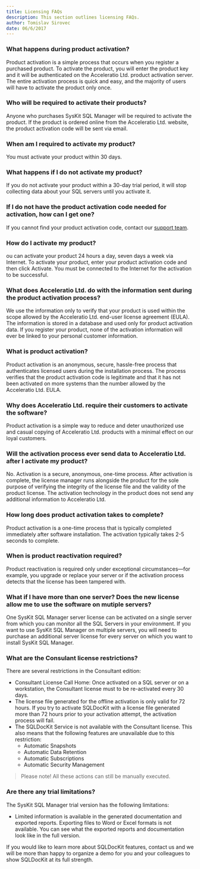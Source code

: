 ```yaml
---
title: Licensing FAQs
description: This section outlines licensing FAQs.
author: Tomislav Sirovec
date: 06/6/2017
---
```

### What happens during product activation?

Product activation is a simple process that occurs when you register a purchased product. To activate the product, you will enter the product key and it will be authenticated on the Acceleratio Ltd. product activation server. The entire activation process is quick and easy, and the majority of users will have to activate the product only once.

### Who will be required to activate their products?

Anyone who purchases SysKit SQL Manager will be required to activate the product. If the product is ordered online from the Acceleratio Ltd. website, the product activation code will be sent via email.

### When am I required to activate my product?

You must activate your product within 30 days.

### What happens if I do not activate my product?

If you do not activate your product within a 30-day trial period, it will stop collecting data about your SQL servers until you activate it.

### If I do not have the product activation code needed for activation, how can I get one?

If you cannot find your product activation code, contact our [support team](https://www.sqldockit.com/support/).

### How do I activate my product?

ou can activate your product 24 hours a day, seven days a week via Internet. To activate your product, enter your product activation code and then click Activate. You must be connected to the Internet for the activation to be successful.

### What does Acceleratio Ltd. do with the information sent during the product activation process?

We use the information only to verify that your product is used within the scope allowed by the Acceleratio Ltd. end-user license agreement (EULA). The information is stored in a database and used only for product activation data. If you register your product, none of the activation information will ever be linked to your personal customer information.

### What is product activation?

Product activation is an anonymous, secure, hassle-free process that authenticates licensed users during the installation process. The process verifies that the product activation code is legitimate and that it has not been activated on more systems than the number allowed by the Acceleratio Ltd. EULA.

### Why does Acceleratio Ltd. require their customers to activate the software?

Product activation is a simple way to reduce and deter unauthorized use and casual copying of Acceleratio Ltd. products with a minimal effect on our loyal customers.

### Will the activation process ever send data to Acceleratio Ltd. after I activate my product?

No. Activation is a secure, anonymous, one-time process. After activation is complete, the license manager runs alongside the product for the sole purpose of verifying the integrity of the license file and the validity of the product license. The activation technology in the product does not send any additional information to Acceleratio Ltd.

### How long does product activation takes to complete?

Product activation is a one-time process that is typically completed immediately after software installation. The activation typically takes 2-5 seconds to complete.

### When is product reactivation required?

Product reactivation is required only under exceptional circumstances—for example, you upgrade or replace your server or if the activation process detects that the license has been tampered with.

### What if I have more than one server? Does the new license allow me to use the software on mutiple servers?

One SysKit SQL Manager server license can be activated on a single server from which you can monitor all the SQL Servers in your environment. If you want to use SysKit SQL Manager on multiple servers, you will need to purchase an additional server license for every server on which you want to install SysKit SQL Manager.

### What are the Consulant license restrictions?

There are several restrictions in the Consultant edition:

* Consultant License Call Home: Once activated on a SQL server or on a workstation, the Consultant license must to be re-activated every 30 days.
* The license file generated for the offline activation is only valid for 72 hours. If you try to activate SQLDocKit with a license file generated more than 72 hours prior to your activation attempt, the activation process will fail.
* The SQLDocKit Service is not available with the Consultant license. This also means that the following features are unavailable due to this restriction:
  * Automatic Snapshots
  * Automatic Data Retention
  * Automatic Subscriptions
  * Automatic Security Management

> Please note! All these actions can still be manually executed. 

### Are there any trial limitations?

The SysKit SQL Manager trial version has the following limitations:

* Limited information is available in the generated documentation and exported reports. Exporting files to Word or Excel formats is not available. You can see what the exported reports and documentation look like in the full version.

If you would like to learn more about SQLDocKit features, contact us and we will be more than happy to organize a demo for you and your colleagues to show SQLDocKit at its full strength.






